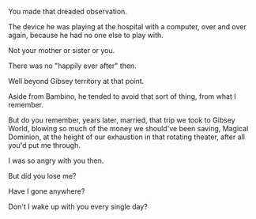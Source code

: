 You made that dreaded observation.

The device he was playing at the hospital with a computer, over and over again, because he had no one else to play with.

Not your mother or sister or you.

There was no "happily ever after" then.

Well beyond Gibsey territory at that point.

Aside from Bambino, he tended to avoid that sort of thing, from what I remember.

But do you remember, years later, married, that trip we took to Gibsey World, blowing so much of the money we should've been saving, Magical Dominion, at the height of our exhaustion in that rotating theater, after all you'd put me through.

I was so angry with you then.

But did you lose me?

Have I gone anywhere?

Don't I wake up with you every single day?
